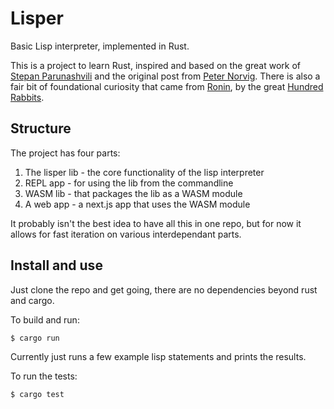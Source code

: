 # Lisper
Basic Lisp interpreter, implemented in Rust.

This is a project to learn Rust, inspired and based on the great work of [Stepan Parunashvili](https://stopa.io/post/222) and the original post from [Peter Norvig](http://norvig.com/lispy.html). There is also a fair bit of foundational curiosity that came from [Ronin](https://github.com/hundredrabbits/Ronin), by the great [Hundred Rabbits](https://100r.co/).

## Structure

The project has four parts:

1. The lisper lib - the core functionality of the lisp interpreter
2. REPL app - for using the lib from the commandline
3. WASM lib - that packages the lib as a WASM module
4. A web app - a next.js app that uses the WASM module

It probably isn't the best idea to have all this in one repo, but for now it allows for fast iteration on various interdependant parts.


## Install and use

Just clone the repo and get going, there are no dependencies beyond rust and cargo.

To build and run:
```
$ cargo run
```

Currently just runs a few example lisp statements and prints the results.

To run the tests:
```
$ cargo test
```
